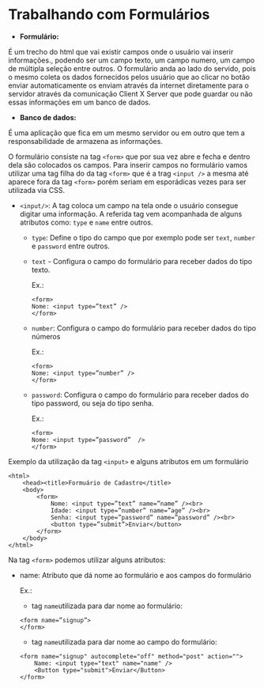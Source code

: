 # Trabalhando com Formulários


* **Formulário:**

É um trecho do html que vai existir campos onde o usuário vai inserir informações., podendo ser um campo texto, um campo numero, um campo de múltipla seleção entre outros. O formulário anda ao lado do servido, pois o mesmo coleta os dados fornecidos pelos usuário que ao clicar no botão enviar automaticamente os enviam através da internet diretamente para o servidor através da comunicação Client X Server que pode guardar ou não essas informações em um banco de dados.

* **Banco de dados:**

É uma aplicação que fica em um mesmo servidor ou em outro que tem a responsabilidade de armazena as informações.

O formulário consiste na tag `<form>` que por sua vez abre e fecha e dentro dela são colocados os campos. Para inserir campos no formulário vamos utilizar uma tag filha do da tag `<form>` que é a trag `<input />` a mesma até aparece fora da tag `<form>` porém seriam em esporádicas vezes para ser utilizada via CSS.

* `<input/>`: A tag coloca um campo na tela onde o usuário consegue digitar uma informação. A referida tag vem acompanhada de alguns atributos como: `type` e `name` entre outros.

    * `type`: Define o tipo do campo que por exemplo pode ser `text`, `number` e `password` entre outros.

    * `text` - Configura o campo do formulário para receber dados do tipo texto.
    
        Ex.:
        ```
        <form>
	    Nome: <input type=”text” />
        </form>
        ```

    * `number`: Configura o campo do formulário para receber dados do tipo números

        Ex.:
        ```
        <form>
	    Nome: <input type=”number” />
        </form>
        ```

    * `password`: Configura o campo do formulário para receber dados do tipo password, ou seja do tipo senha.

        Ex.:
        ```
        <form>
	    Nome: <input type=”password”  />
        </form>

Exemplo da utilização da tag `<input>` e alguns atributos em um formulário
```
<html>
	<head><title>Formuário de Cadastro</title>
	<body>
		<form>
			Nome: <input type=”text” name=”name” /><br>
			Idade: <input type=”number” name=”age” /><br>
			Senha: <input type=”password” name=”password” /><br>
			<button type=”submit”>Enviar</button>
		</form>
	</body>
</html>
```


Na tag `<form>` podemos utilizar alguns atributos:

* name: Atributo que dá nome ao formulário e aos campos do formulário
        
    Ex.:

    * tag `name`utilizada para dar nome ao formulário:
    ```
    <form name=”signup”>
    </form>
    ```
    * tag `name`utilizada para dar nome ao campo do  formulário:
    ```
    <form name="signup" autocomplete="off" method="post" action="">
        Name: <input type="text" name="name" />
        <Button type="submit">Enviar</Button>
    </form>
    ```

